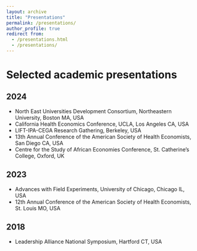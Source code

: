 ```yaml
---
layout: archive
title: "Presentations"
permalink: /presentations/
author_profile: true
redirect from:
  - /presentations.html
  - /presentations/
---
```


# Selected academic presentations

## 2024
* North East Universities Development Consortium, Northeastern University, Boston MA, USA
* California Health Economics Conference, UCLA, Los Angeles CA, USA
* LIFT-IPA-CEGA Research Gathering, Berkeley, USA
* 13th Annual Conference of the American Society of Health Economists, San Diego CA, USA
* Centre for the Study of African Economies Conference, St. Catherine’s College, Oxford, UK

## 2023
* Advances with Field Experiments, University of Chicago, Chicago IL, USA
* 12th Annual Conference of the American Society of Health Economists, St. Louis MO, USA

## 2018 
* Leadership Alliance National Symposium, Hartford CT, USA
